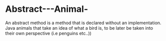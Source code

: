 # Abstract---Animal-
An abstract method is a method that is declared without an implementation. Java animals that take an idea of what a bird is, to be later be taken into their own perspective (i.e penguins etc..))
